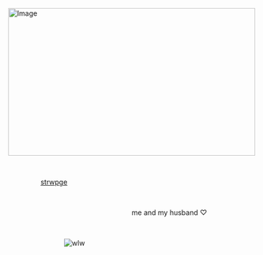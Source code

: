 <img width="500" height="300" alt="Image" src="https://github.com/user-attachments/assets/da57b7f7-2040-46b7-b5a1-42f13ee9109a" />

⠀

⠀⠀⠀⠀⠀⠀ [strwpge](<https://yurifui.straw.page>) ⠀⠀⠀⠀⠀⠀⠀⠀⠀⠀⠀⠀⠀

⠀

⠀⠀⠀⠀ ⠀⠀⠀⠀⠀⠀⠀⠀⠀⠀⠀⠀⠀⠀⠀⠀⠀⠀⠀⠀me and my husband ♡⠀⠀⠀⠀⠀⠀⠀⠀⠀

⠀

⠀⠀⠀⠀⠀⠀⠀⠀⠀⠀⠀![wlw](<https://visitor-badge.laobi.icu/badge?page_id=yurifuI>)
⠀⠀⠀⠀⠀⠀⠀⠀⠀
